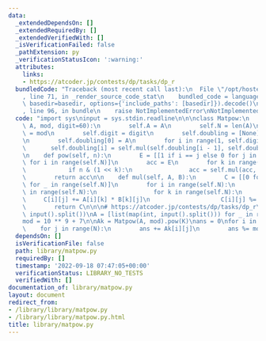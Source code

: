 ```yaml
---
data:
  _extendedDependsOn: []
  _extendedRequiredBy: []
  _extendedVerifiedWith: []
  _isVerificationFailed: false
  _pathExtension: py
  _verificationStatusIcon: ':warning:'
  attributes:
    links:
    - https://atcoder.jp/contests/dp/tasks/dp_r
  bundledCode: "Traceback (most recent call last):\n  File \"/opt/hostedtoolcache/PyPy/3.7.13/x64/site-packages/onlinejudge_verify/documentation/build.py\"\
    , line 71, in _render_source_code_stat\n    bundled_code = language.bundle(stat.path,\
    \ basedir=basedir, options={'include_paths': [basedir]}).decode()\n  File \"/opt/hostedtoolcache/PyPy/3.7.13/x64/site-packages/onlinejudge_verify/languages/python.py\"\
    , line 96, in bundle\n    raise NotImplementedError\nNotImplementedError\n"
  code: "import sys\ninput = sys.stdin.readline\n\n\nclass Matpow:\n    def __init__(self,\
    \ A, mod, digit=60):\n        self.A = A\n        self.N = len(A)\n        self.mod\
    \ = mod\n        self.digit = digit\n        self.doubling = [None] * self.digit\n\
    \n        self.doubling[0] = A\n        for i in range(1, self.digit):\n     \
    \       self.doubling[i] = self.mul(self.doubling[i - 1], self.doubling[i - 1])\n\
    \n    def pow(self, n):\n        E = [[1 if i == j else 0 for j in range(self.N)]\
    \ for i in range(self.N)]\n        acc = E\n        for k in range(self.digit):\n\
    \            if n & (1 << k):\n                acc = self.mul(acc, self.doubling[k])\n\
    \        return acc\n\n    def mul(self, A, B):\n        C = [[0 for _ in range(self.N)]\
    \ for _ in range(self.N)]\n        for i in range(self.N):\n            for j\
    \ in range(self.N):\n                for k in range(self.N):\n               \
    \     C[i][j] += A[i][k] * B[k][j]\n                    C[i][j] %= self.mod\n\
    \        return C\n\n\n# https://atcoder.jp/contests/dp/tasks/dp_r\nN, K = map(int,\
    \ input().split())\nA = [list(map(int, input().split())) for _ in range(N)]\n\
    mod = 10 ** 9 + 7\n\nAk = Matpow(A, mod).pow(K)\nans = 0\nfor i in range(N):\n\
    \    for j in range(N):\n        ans += Ak[i][j]\n        ans %= mod\nprint(ans)\n"
  dependsOn: []
  isVerificationFile: false
  path: library/matpow.py
  requiredBy: []
  timestamp: '2022-09-18 07:47:05+00:00'
  verificationStatus: LIBRARY_NO_TESTS
  verifiedWith: []
documentation_of: library/matpow.py
layout: document
redirect_from:
- /library/library/matpow.py
- /library/library/matpow.py.html
title: library/matpow.py
---
```

